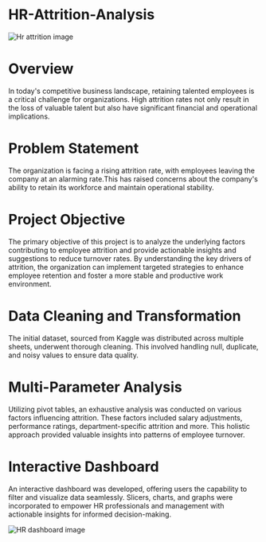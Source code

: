 # HR-Attrition-Analysis


![Hr attrition image](https://github.com/ashishwankhade0011/HR-Attrition-Analysis/assets/160989632/d6fa6678-497d-453f-8fe1-f257790650bf)


# Overview

In today's competitive business landscape, retaining talented employees is a critical challenge for organizations. 
High attrition rates not only result in the loss of valuable talent but also have significant financial and operational implications.

# Problem Statement

The organization is facing a rising attrition rate, with employees leaving the company at an alarming rate.This has
raised concerns about the company's ability to retain its workforce and maintain operational stability.

# Project Objective

The primary objective of this project is to analyze the underlying factors contributing to employee attrition and 
provide actionable insights and suggestions to reduce turnover rates. By understanding the key drivers of attrition,
the organization can implement targeted strategies to enhance employee retention and foster a more stable and productive work environment.


# Data Cleaning and Transformation

The initial dataset, sourced from Kaggle was distributed across multiple sheets, underwent thorough cleaning. This 
involved handling null, duplicate, and noisy values to ensure data quality.


# Multi-Parameter Analysis

Utilizing pivot tables, an exhaustive analysis was conducted on various factors influencing attrition. These factors 
included salary adjustments, performance ratings, department-specific attrition and more. This holistic approach
provided valuable insights into patterns of employee turnover.

# Interactive Dashboard

An interactive dashboard was developed, offering users the capability to filter and visualize data seamlessly. Slicers, charts, and graphs were incorporated to empower HR professionals and management with actionable insights for informed decision-making.

![HR dashboard image](https://github.com/ashishwankhade0011/HR-Attrition-Analysis/assets/160989632/cc8434d8-51cb-478c-943d-82d27fdb0c8c)







